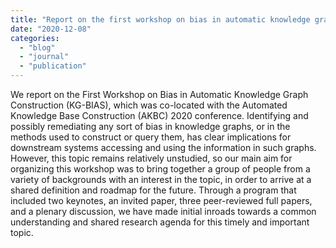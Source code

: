 ```yaml
---
title: "Report on the first workshop on bias in automatic knowledge graph construction at AKBC 2020"
date: "2020-12-08"
categories: 
  - "blog"
  - "journal"
  - "publication"
---
```


We report on the First Workshop on Bias in Automatic Knowledge Graph Construction (KG-BIAS), which was co-located with the Automated Knowledge Base Construction (AKBC) 2020 conference. Identifying and possibly remediating any sort of bias in knowledge graphs, or in the methods used to construct or query them, has clear implications for downstream systems accessing and using the information in such graphs. However, this topic remains relatively unstudied, so our main aim for organizing this workshop was to bring together a group of people from a variety of backgrounds with an interest in the topic, in order to arrive at a shared definition and roadmap for the future. Through a program that included two keynotes, an invited paper, three peer-reviewed full papers, and a plenary discussion, we have made initial inroads towards a common understanding and shared research agenda for this timely and important topic.
